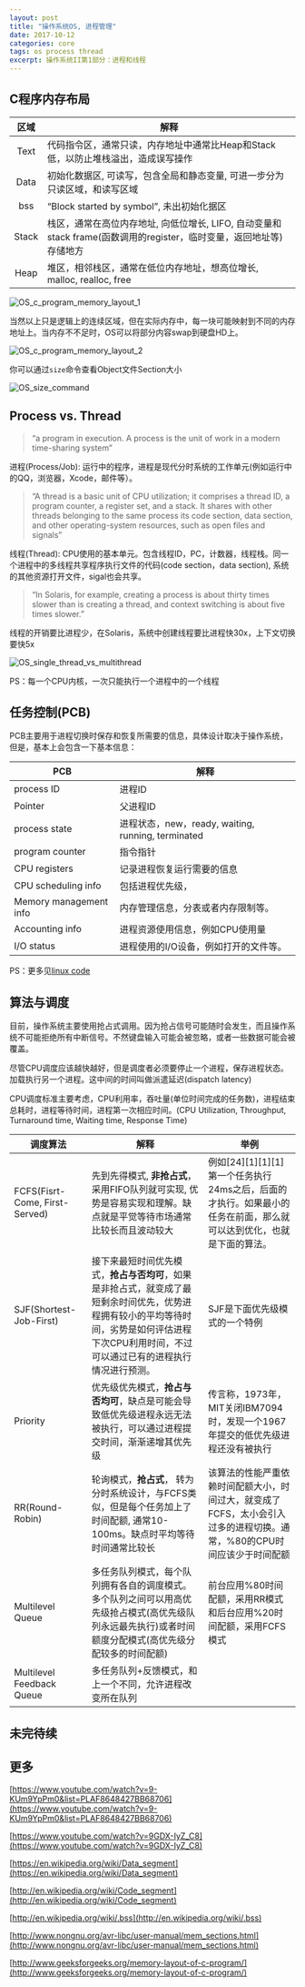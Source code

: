 ```yaml
---
layout: post
title: "操作系统OS, 进程管理"
date: 2017-10-12
categories: core
tags: os process thread
excerpt: 操作系统II第1部分：进程和线程
---
```


## C程序内存布局

  区域  | 解释 |
:----: | ---- |
Text | 代码指令区，通常只读，内存地址中通常比Heap和Stack低，以防止堆栈溢出，造成误写操作|
Data | 初始化数据区, 可读写，包含全局和静态变量, 可进一步分为只读区域，和读写区域
bss | “Block started by symbol”, 未出初始化据区
Stack | 栈区，通常在高位内存地址, 向低位增长, LIFO, 自动变量和stack frame(函数调用的register，临时变量，返回地址等)存储地方
Heap | 堆区，相邻栈区，通常在低位内存地址，想高位增长, malloc, realloc, free

![OS_c_program_memory_layout_1]({{site.static}}/images/OS_c_program_memory_layout_1.png)

当然以上只是逻辑上的连续区域，但在实际内存中，每一块可能映射到不同的内存地址上。当内存不不足时，OS可以将部分内容swap到硬盘HD上。

![OS_c_program_memory_layout_2]({{site.static}}/images/OS_c_program_memory_layout_2.png)

你可以通过```size```命令查看Object文件Section大小

![OS_size_command]({{site.static}}/images/OS_size_command.png)

## Process vs. Thread

> “a program in execution. A process is the unit of work in a modern time-sharing system”

进程(Process/Job): 运行中的程序，进程是现代分时系统的工作单元(例如运行中的QQ，浏览器，Xcode，邮件等）。

> “A thread is a basic unit of CPU utilization; it comprises a thread ID, a program counter, a register set, and a stack. It shares with other threads belonging to the same process its code section, data section, and other operating-system resources, such as open files and signals”

线程(Thread): CPU使用的基本单元。包含线程ID，PC，计数器，线程栈。同一个进程中的多线程共享程序执行文件的代码(code section，data section), 系统的其他资源打开文件，sigal也会共享。

> “In Solaris, for example, creating a process is about thirty times slower than is creating a thread, and context switching is about five times slower.”

线程的开销要比进程少，在Solaris，系统中创建线程要比进程快30x，上下文切换要快5x

![OS_single_thread_vs_multithread]({{site.static}}/images/OS_single_thread_vs_multithread.png)

PS：每一个CPU内核，一次只能执行一个进程中的一个线程

## 任务控制(PCB)

PCB主要用于进程切换时保存和恢复所需要的信息，具体设计取决于操作系统，但是，基本上会包含一下基本信息：

PCB|解释|
---|---|
process ID | 进程ID
Pointer | 父进程ID
process state| 进程状态，new，ready, waiting, running, terminated
program counter| 指令指针
CPU registers| 记录进程恢复运行需要的信息
CPU scheduling info| 包括进程优先级，
Memory management info | 内存管理信息，分表或者内存限制等。
Accounting info| 进程资源使用信息，例如CPU使用量
I/O status| 进程使用的I/O设备，例如打开的文件等。

PS：更多见[linux code](https://github.com/torvalds/linux/blob/368f89984bb971b9f8b69eeb85ab19a89f985809/include/linux/sched.h#L518-L1115)

## 算法与调度

目前，操作系统主要使用抢占式调用。因为抢占信号可能随时会发生，而且操作系统不可能拒绝所有中断信号。不然键盘输入可能会被忽略，或者一些数据可能会被覆盖。

尽管CPU调度应该越快越好，但是调度者必须要停止一个进程，保存进程状态。加载执行另一个进程。这中间的时间叫做派遣延迟(dispatch latency)

CPU调度标准主要考虑，CPU利用率，吞吐量(单位时间完成的任务数)，进程结束总耗时，进程等待时间，进程第一次相应时间。(CPU Utilization, Throughput, Turnaround time, Waiting time, Response Time)

调度算法|解释|举例|
------|----|---|
FCFS(Fisrt-Come, First-Served)| 先到先得模式, **非抢占式**，采用FIFO队列就可实现, 优势是容易实现和理解。缺点就是平觉等待市场通常比较长而且波动较大| 例如[24][1][1][1]第一个任务执行24ms之后，后面的才执行。如果最小的任务在前面，那么就可以达到优化，也就是下面的算法。
SJF(Shortest-Job-First) | 接下来最短时间优先模式，**抢占与否均可**，如果是非抢占式，就变成了最短剩余时间优先，优势进程拥有较小的平均等待时间，劣势是如何评估进程下次CPU利用时间，不过可以通过已有的进程执行情况进行预测。| SJF是下面优先级模式的一个特例 |
Priority| 优先级优先模式，**抢占与否均可**，缺点是可能会导致低优先级进程永远无法被执行，可以通过进程提交时间，渐渐递增其优先级 | 传言称，1973年，MIT关闭IBM7094时，发现一个1967年提交的低优先级进程还没有被执行 |
RR(Round-Robin)| 轮询模式，**抢占式**， 转为分时系统设计，与FCFS类似，但是每个任务加上了时间配额, 通常10-100ms。缺点时平均等待时间通常比较长| 该算法的性能严重依赖时间配额大小，时间过大，就变成了FCFS，太小会引入过多的进程切换。通常，%80的CPU时间应该少于时间配额|
Multilevel Queue| 多任务队列模式，每个队列拥有各自的调度模式。多个队列之间可以用高优先级抢占模式(高优先级队列永远最先执行)或者时间额度分配模式(高优先级分配较多的时间配额)| 前台应用%80时间配额，采用RR模式和后台应用%20时间配额，采用FCFS模式
Multilevel Feedback Queue| 多任务队列+反馈模式，和上一个不同，允许进程改变所在队列

## 未完待续


## 更多

[https://www.youtube.com/watch?v=9-KUm9YpPm0&list=PLAF8648427BB68706](https://www.youtube.com/watch?v=9-KUm9YpPm0&list=PLAF8648427BB68706)

[https://www.youtube.com/watch?v=9GDX-IyZ_C8](https://www.youtube.com/watch?v=9GDX-IyZ_C8)

[https://en.wikipedia.org/wiki/Data_segment](https://en.wikipedia.org/wiki/Data_segment)

[http://en.wikipedia.org/wiki/Code_segment](http://en.wikipedia.org/wiki/Code_segment)

[http://en.wikipedia.org/wiki/.bss](http://en.wikipedia.org/wiki/.bss)

[http://www.nongnu.org/avr-libc/user-manual/mem_sections.html](http://www.nongnu.org/avr-libc/user-manual/mem_sections.html)

[http://www.geeksforgeeks.org/memory-layout-of-c-program/](http://www.geeksforgeeks.org/memory-layout-of-c-program/)
